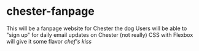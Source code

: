 # chester-fanpage
This will be a fanpage website for Chester the dog
Users will be able to "sign up" for daily email updates on Chester (not really)
CSS with Flexbox will give it some flavor *chef's kiss*
